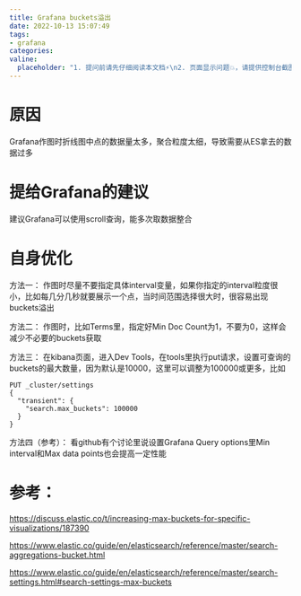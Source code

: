 ```yaml
---
title: Grafana buckets溢出
date: 2022-10-13 15:07:49
tags:
- grafana
categories:
valine:
  placeholder: "1. 提问前请先仔细阅读本文档⚡\n2. 页面显示问题💥，请提供控制台截图📸或者您的测试网址\n3. 其他任何报错💣，请提供详细描述和截图📸，祝食用愉快💪"
---
```


# 原因

Grafana作图时折线图中点的数据量太多，聚合粒度太细，导致需要从ES拿去的数据过多

# 提给Grafana的建议

建议Grafana可以使用scroll查询，能多次取数据整合

# 自身优化

方法一： 作图时尽量不要指定具体interval变量，如果你指定的interval粒度很小，比如每几分几秒就要展示一个点，当时间范围选择很大时，很容易出现buckets溢出

方法二： 作图时，比如Terms里，指定好Min Doc Count为1，不要为0，这样会减少不必要的buckets获取

方法三： 在kibana页面，进入Dev Tools，在tools里执行put请求，设置可查询的buckets的最大数量，因为默认是10000，这里可以调整为100000或更多，比如
```
PUT _cluster/settings
{
  "transient": {
    "search.max_buckets": 100000
  }
}
```

方法四（参考）： 看github有个讨论里说设置Grafana Query options里Min interval和Max data points也会提高一定性能


# 参考：

https://discuss.elastic.co/t/increasing-max-buckets-for-specific-visualizations/187390

https://www.elastic.co/guide/en/elasticsearch/reference/master/search-aggregations-bucket.html

https://www.elastic.co/guide/en/elasticsearch/reference/master/search-settings.html#search-settings-max-buckets

